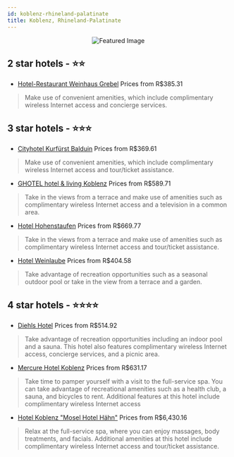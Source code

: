 ```yaml
---
id: koblenz-rhineland-palatinate
title: Koblenz, Rhineland-Palatinate
---
```


<center><img src="https://i.travelapi.com/hotels/28000000/27290000/27284600/27284510/375c408a_z.jpg" alt="Featured Image" /></center>


##  2 star hotels - ⭐️⭐️

-    [Hotel-Restaurant Weinhaus Grebel](https://us.hurb.com/hotels/koblenz/hotel-restaurant-weinhaus-grebel-JNP-JP159685?cmp=18055) Prices from R$385.31
   > Make use of convenient amenities, which include complimentary wireless Internet access and concierge services.

##  3 star hotels - ⭐️⭐️⭐️

-    [Cityhotel Kurfürst Balduin](https://us.hurb.com/hotels/koblenz/cityhotel-kurfurst-balduin-JNP-JP743168?cmp=18055) Prices from R$369.61
   > Make use of convenient amenities, which include complimentary wireless Internet access and tour/ticket assistance.
-    [GHOTEL hotel & living Koblenz](https://us.hurb.com/hotels/koblenz/ghotel-hotel-living-koblenz-JNP-JP978830?cmp=18055) Prices from R$589.71
   > Take in the views from a terrace and make use of amenities such as complimentary wireless Internet access and a television in a common area.
-    [Hotel Hohenstaufen](https://us.hurb.com/hotels/koblenz/hotel-hohenstaufen-JNP-JP789478?cmp=18055) Prices from R$669.77
   > Take in the views from a terrace and make use of amenities such as complimentary wireless Internet access and tour/ticket assistance.
-    [Hotel Weinlaube](https://us.hurb.com/hotels/koblenz/hotel-weinlaube-JNP-JP703188?cmp=18055) Prices from R$404.58
   > Take advantage of recreation opportunities such as a seasonal outdoor pool or take in the view from a terrace and a garden.

##  4 star hotels - ⭐️⭐️⭐️⭐️

-    [Diehls Hotel](https://us.hurb.com/hotels/koblenz/diehls-hotel-JNP-JP492528?cmp=18055) Prices from R$514.92
   > Take advantage of recreation opportunities including an indoor pool and a sauna. This hotel also features complimentary wireless Internet access, concierge services, and a picnic area.
-    [Mercure Hotel Koblenz](https://us.hurb.com/hotels/koblenz/mercure-hotel-koblenz-JNP-JP029240?cmp=18055) Prices from R$631.17
   > Take time to pamper yourself with a visit to the full-service spa. You can take advantage of recreational amenities such as a health club, a sauna, and bicycles to rent. Additional features at this hotel include complimentary wireless Internet access
-    [Hotel Koblenz "Mosel Hotel Hähn"](https://us.hurb.com/hotels/koblenz/hotel-koblenz-mosel-hotel-hahn-JNP-JP605997?cmp=18055) Prices from R$6,430.16
   > Relax at the full-service spa, where you can enjoy massages, body treatments, and facials. Additional amenities at this hotel include complimentary wireless Internet access and tour/ticket assistance.
